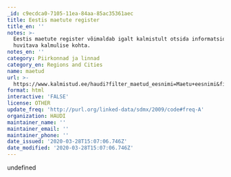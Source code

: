 ```yaml
---
_id: c9ecdca0-7105-11ea-84aa-85ac35361aec
title: Eestis maetute register
title_en: ''
notes: >-
  Eestis maetute register võimaldab igalt kalmistult otsida informatsiooni Teid
  huvitava kalmulise kohta.
notes_en: ''
category: Piirkonnad ja linnad
category_en: Regions and Cities
name: maetud
url: >-
  https://www.kalmistud.ee/haudi?filter_maetud_eesnimi=Maetu+eesnimi&filter_maetud_perenimi=Maetu+perenimi&action=maetud&popup=0&yldotsing=1&token=b6807415d7aa54d8&filter_maetud_kalmistu=https://www.kalmistud.ee/haudi?filter_maetud_eesnimi=Maetu+eesnimi&filter_maetud_perenimi=Maetu+perenimi&action=maetud&popup=0&yldotsing=1&token=b6807415d7aa54d8&filter_maetud_kalmistu=
format: html
interactive: 'FALSE'
license: OTHER
update_freq: 'http://purl.org/linked-data/sdmx/2009/code#freq-A'
organization: HAUDI
maintainer_name: ''
maintainer_email: ''
maintainer_phone: ''
date_issued: '2020-03-28T15:07:06.746Z'
date_modified: '2020-03-28T15:07:06.746Z'
---
```

undefined

